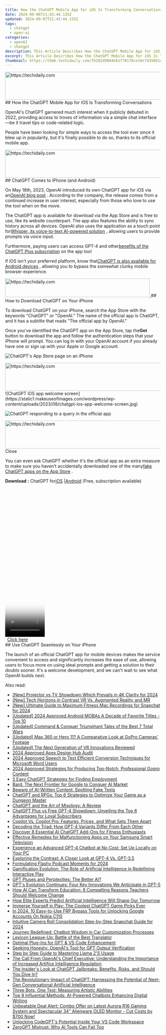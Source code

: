 ```yaml
---
title: How the ChatGPT Mobile App for iOS Is Transforming Conversations
date: 2024-09-06T21:43:44.135Z
updated: 2024-09-07T21:43:44.135Z
tags:
  - chatgpt
  - open-ai
categories:
  - openAI
  - chatgpt
description: This Article Describes How the ChatGPT Mobile App for iOS Is Transforming Conversations
excerpt: This Article Describes How the ChatGPT Mobile App for iOS Is Transforming Conversations
thumbnail: https://thmb.techidaily.com/fb282d9804e61f76170ce10cf4356b1c491a6302864785ed4f9f0f7226141ae1.jpg
---
```


<!-- affiliate ads begin -->
<a href="https://ephamedtechinc.pxf.io/c/5597632/2137201/26400" target="_top" id="2137201">
  <img src="//a.impactradius-go.com/display-ad/26400-2137201" border="0" alt="https://techidaily.com" width="728" height="90"/>
</a>
<img height="0" width="0" src="https://ephamedtechinc.pxf.io/i/5597632/2137201/26400" style="position:absolute;visibility:hidden;" border="0" />
<!-- affiliate ads end -->
## How the ChatGPT Mobile App for iOS Is Transforming Conversations

 OpenAI's ChatGPT garnered much interest when it publicly debuted in 2022, providing access to troves of information via a simple chat interface—be it travel tips or code-related logic.

 People have been looking for simple ways to access the tool ever since it blew up in popularity, but it's finally possible to do so, thanks to its official mobile app.

<!-- affiliate ads begin -->
<a href="https://ephamedtechinc.pxf.io/c/5597632/2137210/26400" target="_top" id="2137210">
  <img src="//a.impactradius-go.com/display-ad/26400-2137210" border="0" alt="https://techidaily.com" width="728" height="90"/>
</a>
<img height="0" width="0" src="https://ephamedtechinc.pxf.io/i/5597632/2137210/26400" style="position:absolute;visibility:hidden;" border="0" />
<!-- affiliate ads end -->
## ChatGPT Comes to iPhone (and Android)

 On May 18th, 2023, OpenAI introduced its own ChatGPT app for iOS via an[OpenAI blog post](https://openai.com/blog/introducing-the-chatgpt-app-for-ios) . According to the company, the release comes from a continued increase in user interest, especially from those who love to use the tool when on the move.

 The ChatGPT app is available for download via the App Store and is free to use, like its website counterpart. The app also features the ability to sync history across all devices. OpenAI also uses the application as a touch point for[Whisper, its voice-to-text AI-powered solution](https://www.makeuseof.com/dictate-documents-openai-whisper/) , allowing users to provide prompts via voice input.

 Furthermore, paying users can access GPT-4 and other[benefits of the ChatGPT Plus subscription](https://www.makeuseof.com/chatgpt-plus-subscription-worth-it/) on the app too!

 If iOS isn't your preferred platform, know that[ChatGPT is also available for Android devices](https://www.makeuseof.com/chatgpt-is-now-available-on-android/) , allowing you to bypass the somewhat clunky mobile browser experience.

<!-- affiliate ads begin -->
<a href="https://bluettius.sjv.io/c/5597632/2139114/17108" target="_top" id="2139114">
  <img src="//a.impactradius-go.com/display-ad/17108-2139114" border="0" alt="https://techidaily.com" width="468" height="60"/>
</a>
<img height="0" width="0" src="https://bluettius.sjv.io/i/5597632/2139114/17108" style="position:absolute;visibility:hidden;" border="0" />
<!-- affiliate ads end -->
## How to Download ChatGPT on Your iPhone

 To download ChatGPT on your iPhone, search the App Store with the keywords "ChatGPT" or "OpenAI." The name of the official app is ChatGPT, and it has a subtitle that reads "The official app by OpenAI."

 Once you've identified the ChatGPT app on the App Store, tap the**Get** button to download the app and follow the authentication steps that your iPhone will prompt. You can log in with your OpenAI account if you already have one or sign up with your Apple or Google account.

![ChatGPT's App Store page on an iPhone](https://static1.makeuseofimages.com/wordpress/wp-content/uploads/2023/08/chatgpt-s-app-store-page-on-an-iphone.jpg)

<!-- affiliate ads begin -->
<a href="https://appsumo.8odi.net/c/5597632/2123737/7443" target="_top" id="2123737">
  <img src="//a.impactradius-go.com/display-ad/7443-2123737" border="0" alt="https://techidaily.com" width="728" height="90"/>
</a>
<img height="0" width="0" src="https://appsumo.8odi.net/i/5597632/2123737/7443" style="position:absolute;visibility:hidden;" border="0" />
<!-- affiliate ads end -->
![ChatGPT iOS app welcome screen](https://static1.makeuseofimages.com/wordpress/wp-content/uploads/2023/08/chatgpt-ios-app-welcome-screen.jpg)

![ChatGPT responding to a query in the official app](https://static1.makeuseofimages.com/wordpress/wp-content/uploads/2023/08/chatgpt-responding-to-a-query-in-the-official-app.jpg)

<!-- affiliate ads begin -->
<a href="https://appsumo.8odi.net/c/5597632/2118324/7443" target="_top" id="2118324">
  <img src="//a.impactradius-go.com/display-ad/7443-2118324" border="0" alt="https://techidaily.com" width="600" height="90"/>
</a>
<img height="0" width="0" src="https://appsumo.8odi.net/i/5597632/2118324/7443" style="position:absolute;visibility:hidden;" border="0" />
<!-- affiliate ads end -->
Close

 You can even ask ChatGPT whether it's the official app as an extra measure to make sure you haven't accidentally downloaded one of the many[fake ChatGPT apps on the App Store](https://www.makeuseof.com/how-to-spot-fake-chatgpt-app-on-apple-app-store/) .

**Download** **:** ChatGPT for[iOS](http://apps.apple.com/app/openai-chatgpt/id6448311069) |[Android](https://www.anrdoezrs.net/links/7251228/type/dlg/sid/UUmuoUeUpU2025542/https://play.google.com/store/apps/details?id=com.openai.chatgpt&hl=en&gl=US) (Free, subscription available)

<!-- affiliate ads begin -->
<span id="1976998">
					<video width="128" height="480" style="cursor:pointer"
           poster="//a.impactradius-go.com/display-clicktoplayimage/1976998.png"
           onclick="if(!this.playClicked){this.play();this.setAttribute('controls',true);this.playClicked=true;}">
	   <source src="//a.impactradius-go.com/display-ad/22993-1976998">
	   <img src="//a.impactradius-go.com/display-clicktoplayimage/1976998.png" style="border: none; height: 100%; width: 100%; object-fit: contain">
	</video>
	<div style="width:80px;text-align:center"><a href="javascript:window.open(decodeURIComponent('https%3A%2F%2Fhomestyler.sjv.io%2Fc%2F5597632%2F1976998%2F22993'), '_blank');void(0);">Click here</a></div>
</span>
<img height="0" width="0" src="https://imp.pxf.io/i/5597632/1976998/22993" style="position:absolute;visibility:hidden;" border="0" />
<!-- affiliate ads end -->
## Use ChatGPT Seamlessly on Your iPhone

 The launch of an official ChatGPT app for mobile devices makes the service convenient to access and significantly increases the ease of use, allowing users to focus more on using ideal prompts and getting a solution to their doubts sooner. It's a welcome development, and we can't wait to see what OpenAI builds next.


<ins class="adsbygoogle"
     style="display:block"
     data-ad-format="autorelaxed"
     data-ad-client="ca-pub-7571918770474297"
     data-ad-slot="1223367746"></ins>



<ins class="adsbygoogle"
     style="display:block"
     data-ad-client="ca-pub-7571918770474297"
     data-ad-slot="8358498916"
     data-ad-format="auto"
     data-full-width-responsive="true"></ins>

<span class="atpl-alsoreadstyle">Also read:</span>
<div><ul>
<li><a href="https://article-files.techidaily.com/new-projector-vs-tv-showdown-which-prevails-in-4k-clarity-for-2024/"><u>[New] Projector vs TV Showdown Which Prevails in 4K Clarity for 2024</u></a></li>
<li><a href="https://vp-tips.techidaily.com/new-tech-horizons-in-contrast-vr-vs-augmented-reality-and-mr/"><u>[New] Tech Horizons in Contrast VR Vs. Augmented Reality and MR</u></a></li>
<li><a href="https://snapchat-videos.techidaily.com/new-ultimate-guide-to-maximum-fitness-mac-recordings-for-snapchat-for-2024/"><u>[New] Ultimate Guide to Maximum Fitness Mac Recordings for Snapchat for 2024</u></a></li>
<li><a href="https://on-screen-recording.techidaily.com/updated-2024-approved-android-mobas-a-decade-of-favorite-titles-top-10/"><u>[Updated] 2024 Approved Android MOBAs A Decade of Favorite Titles - Top 10</u></a></li>
<li><a href="https://screen-mirroring-recording.techidaily.com/updated-command-and-conquer-triumphant-tales-of-the-best-7-total-wars/"><u>[Updated] Command & Conquer Triumphant Tales of the Best 7 Total Wars</u></a></li>
<li><a href="https://vp-tips.techidaily.com/updated-max-360-or-hero-11-a-comparative-look-at-gopro-cameras-footage/"><u>[Updated] Max 360 or Hero 11? A Comparative Look at GoPro Cameras' Footage</u></a></li>
<li><a href="https://some-approaches.techidaily.com/updated-the-next-generation-of-vr-innovations-reviewed/"><u>[Updated] The Next Generation of VR Innovations Reviewed</u></a></li>
<li><a href="https://extra-tips.techidaily.com/2024-approved-apex-design-hub-audit/"><u>2024 Approved Apex Design Hub Audit</u></a></li>
<li><a href="https://article-tips.techidaily.com/2024-approved-speech-to-text-efficient-conversion-techniques-for-microsoft-word-users/"><u>2024 Approved Speech to Text Efficient Conversion Techniques for Microsoft Word Users</u></a></li>
<li><a href="https://fox-helps.techidaily.com/2024-approved-strategies-for-producing-top-notch-professional-gopro-content/"><u>2024 Approved Strategies for Producing Top-Notch, Professional Gopro Content</u></a></li>
<li><a href="https://tech-savvy.techidaily.com/5-easy-chatgpt-strategies-for-finding-employment/"><u>5 Easy ChatGPT Strategies for Finding Employment</u></a></li>
<li><a href="https://tech-hub.techidaily.com/bard-the-next-frontier-for-google-to-conquer-ai-market/"><u>Bard: The Next Frontier for Google to Conquer AI Market</u></a></li>
<li><a href="https://tech-hub.techidaily.com/beware-of-ai-written-content-spotting-fake-texts/"><u>Beware of AI-Written Content: Spotting Fake Texts</u></a></li>
<li><a href="https://tech-hub.techidaily.com/chatgpt-and-rpgs-top-6-strategies-to-optimize-your-game-as-a-dungeon-master/"><u>ChatGPT and RPGs: Top 6 Strategies to Optimize Your Game as a Dungeon Master</u></a></li>
<li><a href="https://tech-hub.techidaily.com/chatgpt-and-the-art-of-mixology-a-review/"><u>ChatGPT and the Art of Mixology: A Review</u></a></li>
<li><a href="https://tech-hub.techidaily.com/chatgpt-plus-vs-free-gpt-4-showdown-unveiling-the-top-6-advantages-for-loyal-subscribers/"><u>ChatGPT Plus vs Free GPT-4 Showdown: Unveiling the Top 6 Advantages for Loyal Subscribers</u></a></li>
<li><a href="https://tech-hub.techidaily.com/copilot-vs-copilot-pro-features-prices-and-what-sets-them-apart/"><u>Copilot Vs. Copilot Pro: Features, Prices, and What Sets Them Apart</u></a></li>
<li><a href="https://tech-hub.techidaily.com/decoding-the-triad-how-gpt-4-variants-differ-from-each-other/"><u>Decoding the Triad: How GPT-4 Variants Differ From Each Other</u></a></li>
<li><a href="https://tech-hub.techidaily.com/discover-8-essential-ai-chatgpt-add-ons-for-fitness-enthusiasts/"><u>Discover 8 Essential AI ChatGPT Add-Ons for Fitness Enthusiasts</u></a></li>
<li><a href="https://techtrends.techidaily.com/effective-remedies-for-malfunctioning-apps-on-your-samsung-smart-television/"><u>Effective Remedies for Malfunctioning Apps on Your Samsung Smart Television</u></a></li>
<li><a href="https://tech-hub.techidaily.com/experience-an-advanced-gpt-4-chatbot-at-no-cost-set-up-locally-on-your-pc/"><u>Experience an Advanced GPT-4 Chatbot at No Cost: Set Up Locally on Your PC</u></a></li>
<li><a href="https://tech-hub.techidaily.com/exploring-the-contrast-a-closer-look-at-gpt-4-vs-gpt-35/"><u>Exploring the Contrast: A Closer Look at GPT-4 Vs. GPT-3.5</u></a></li>
<li><a href="https://some-knowledge.techidaily.com/formulating-flashy-podcast-moments-for-2024/"><u>Formulating Flashy Podcast Moments for 2024</u></a></li>
<li><a href="https://tech-hub.techidaily.com/gamification-evolution-the-role-of-artificial-intelligence-in-redefining-interactive-play/"><u>Gamification Evolution: The Role of Artificial Intelligence in Redefining Interactive Play</u></a></li>
<li><a href="https://tech-hub.techidaily.com/gpt-pluses-and-perplexities-the-better-ai/"><u>GPT Pluses and Perplexities: The Better AI?</u></a></li>
<li><a href="https://tech-hub.techidaily.com/gpts-evolution-continues-four-key-innovations-we-anticipate-in-gpt-5/"><u>GPT's Evolution Continues: Four Key Innovations We Anticipate in GPT-5</u></a></li>
<li><a href="https://tech-hub.techidaily.com/how-ai-can-transform-education-8-compelling-reasons-teachers-should-welcome-change/"><u>How AI Can Transform Education: 8 Compelling Reasons Teachers Should Welcome Change</u></a></li>
<li><a href="https://tech-hub.techidaily.com/how-elite-experts-predict-artificial-intelligence-will-shape-our-tomorrow/"><u>How Elite Experts Predict Artificial Intelligence Will Shape Our Tomorrow</u></a></li>
<li><a href="https://tech-hub.techidaily.com/immerse-yourself-in-play-the-coolest-chatgpt-game-picks-ever/"><u>Immerse Yourself in Play: The Coolest ChatGPT Game Picks Ever</u></a></li>
<li><a href="https://easy-unlock-android.techidaily.com/in-2024-10-easy-to-use-frp-bypass-tools-for-unlocking-google-accounts-on-nokia-c110-by-drfone-android/"><u>In 2024, 10 Easy-to-Use FRP Bypass Tools for Unlocking Google Accounts On Nokia C110</u></a></li>
<li><a href="https://snapchat-videos.techidaily.com/intuitive-camera-roll-consolidation-step-by-step-snapchat-guide-for-2024/"><u>Intuitive Camera Roll Consolidation Step-by-Step Snapchat Guide for 2024</u></a></li>
<li><a href="https://tech-hub.techidaily.com/journey-redefined-chatbot-wisdom-in-car-customization-processes/"><u>Journey Redefined: Chatbot Wisdom in Car Customization Processes</u></a></li>
<li><a href="https://tech-hub.techidaily.com/lexicon-league-up-battle-of-the-best-translator/"><u>Lexicon League-Up: Battle of the Best Translator</u></a></li>
<li><a href="https://tech-hub.techidaily.com/optimal-plug-ins-for-gpt-and-vs-code-enhancement/"><u>Optimal Plug-Ins for GPT & VS Code Enhancement</u></a></li>
<li><a href="https://tech-hub.techidaily.com/seeking-honesty-openais-tool-for-gpt-output-verification/"><u>Seeking Honesty: OpenAI's Tool for GPT Output Verification</u></a></li>
<li><a href="https://tech-hub.techidaily.com/step-by-step-guide-to-mastering-llama-2s-usage/"><u>Step by Step Guide to Mastering Llama 2'S Usage</u></a></li>
<li><a href="https://tech-hub.techidaily.com/the-call-from-openais-chief-executive-understanding-the-importance-of-increased-artifice-intelligence-regulation/"><u>The Call From OpenAI's Chief Executive: Understanding the Importance of Increased Artifice Intelligence Regulation</u></a></li>
<li><a href="https://tech-hub.techidaily.com/the-insiders-look-at-chatgpt-jailbreaks-benefits-risks-and-should-you-dive-in/"><u>The Insider's Look at ChatGPT Jailbreaks: Benefits, Risks, and Should You Dive In?</u></a></li>
<li><a href="https://tech-hub.techidaily.com/the-revolutionary-impact-of-chatgpt-harnessing-the-potential-of-next-gen-conversational-artificial-intelligence/"><u>The Revolutionary Impact of ChatGPT: Harnessing the Potential of Next-Gen Conversational Artificial Intelligence</u></a></li>
<li><a href="https://tech-hub.techidaily.com/three-bots-one-test-measuring-artistic-abilities/"><u>Three Bots, One Test: Measuring Artistic Abilities</u></a></li>
<li><a href="https://tech-hub.techidaily.com/top-8-influential-methods-ai-powered-chatbots-enhancing-digital-writing/"><u>Top 8 Influential Methods: AI-Powered Chatbots Enhancing Digital Writing</u></a></li>
<li><a href="https://tiktok-videos.techidaily.com/1723262420198-unbeatable-deal-alert-combo-offer-on-latest-aurora-r16-gaming-system-and-spectacular-34-alienware-oled-monitor-cut-costs-by-700-now/"><u>Unbeatable Deal Alert: Combo Offer on Latest Aurora R16 Gaming System and Spectacular 34” Alienware OLED Monitor - Cut Costs by $700 Now!</u></a></li>
<li><a href="https://tech-hub.techidaily.com/unlocking-codegpts-potential-inside-your-vs-code-workspace/"><u>Unlocking CodeGPT's Potential Inside Your VS Code Workspace</u></a></li>
<li><a href="https://tech-hub.techidaily.com/zerogpt-mistrust-why-ai-tools-can-fail-too/"><u>ZeroGPT Mistrust: Why AI Tools Can Fail Too</u></a></li>
</ul></div>
